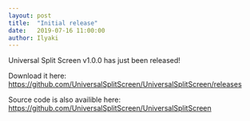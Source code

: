 ```yaml
---
layout: post
title:  "Initial release"
date:   2019-07-16 11:00:00
author: Ilyaki
---
```

Universal Split Screen v1.0.0 has just been released!

Download it here: https://github.com/UniversalSplitScreen/UniversalSplitScreen/releases

Source code is also availible here: https://github.com/UniversalSplitScreen/UniversalSplitScreen
